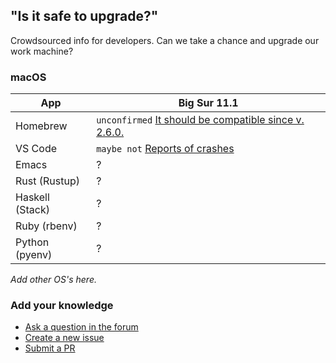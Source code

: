 ## "Is it safe to upgrade?"

Crowdsourced info for developers. Can we take a chance and upgrade our work machine?

### macOS

App             | Big Sur 11.1
--------------- | ------------------
Homebrew        | `unconfirmed` [It should be compatible since v. 2.6.0.](https://brew.sh/2020/12/01/homebrew-2.6.0/)
VS Code         | `maybe not` [Reports of crashes](https://developercommunity.visualstudio.com/content/problem/1273360/visual-studio-code-151-crashes-mac-os-big-sur.html)
Emacs           | ?
Rust (Rustup)   | ?
Haskell (Stack) | ?
Ruby (rbenv)    | ?
Python (pyenv)  | ?

_Add other OS's here._

### Add your knowledge

* [Ask a question in the forum](https://github.com/dogweather/safe-to-upgrade/discussions)
* [Create a new issue](https://github.com/dogweather/safe-to-upgrade/issues)
* [Submit a PR](https://github.com/dogweather/safe-to-upgrade/edit/master/README.md)
